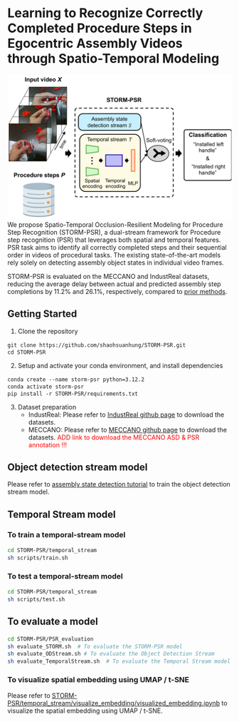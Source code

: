 # Learning to Recognize Correctly Completed Procedure Steps in Egocentric Assembly Videos through Spatio-Temporal Modeling
![](fig/teaser.PNG)
We propose Spatio-Temporal Occlusion-Resilient Modeling for Procedure Step Recognition (STORM-PSR), a dual-stream framework for Procedure step recognition (PSR) that leverages both spatial and temporal features. PSR task aims to identify all correctly completed steps and their sequential order in videos of procedural tasks. The existing state-of-the-art models rely solely on detecting assembly object states in individual video frames.

STORM-PSR is evaluated on the MECCANO and IndustReal datasets, reducing the average delay between actual and predicted assembly step completions by 11.2\% and 26.1\%, respectively, compared to [prior methods](https://openaccess.thecvf.com/content/WACV2024/papers/Schoonbeek_IndustReal_A_Dataset_for_Procedure_Step_Recognition_Handling_Execution_Errors_WACV_2024_paper.pdf).


## Getting Started
1. Clone the repository
```terminal
git clone https://github.com/shaohsuanhung/STORM-PSR.git
cd STORM-PSR
```
2. Setup and activate your conda environment, and install dependencies
```terminal
conda create --name storm-psr python=3.12.2
conda activate storm-psr
pip install -r STORM-PSR/requirements.txt
```
3. Dataset preparation
   * IndustReal:  Please refer to  [IndustReal github page](https://github.com/TimSchoonbeek/IndustReal) to download the datasets.
   * MECCANO: Please refer to [MECCANO github page](https://github.com/fpv-iplab/MECCANO) to download the datasets. <font color="red"> ADD link to download the MECCANO ASD & PSR annotation !!!</font>


## Object detection stream model
Please refer to [assembly state detection tutorial](https://github.com/TimSchoonbeek/IndustReal/tree/main/ASD) to train the object detection stream model.

## Temporal Stream model
### To train a temporal-stream model
```bash
cd STORM-PSR/temporal_stream
sh scripts/train.sh
```
### To test a temporal-stream model
```bash
cd STORM-PSR/temporal_stream
sh scripts/test.sh
```

## To evaluate a model
```bash
cd STORM-PSR/PSR_evaluation
sh evaluate_STORM.sh  # To evaluate the STORM-PSR model
sh evaluate_ODStream.sh # To evaluate the Object Detection Stream
sh evaluate_TemporalStream.sh  # To evaluate the Temporal Stream model
```

### To visualize spatial embedding using UMAP / t-SNE
Please refer to [STORM-PSR/temporal_stream/visualize_embedding/visualized_embedding.ipynb](STORM-PSR/temporal_stream/visualize_embedding/visualized_embedding.ipynb) to visualize the spatial embedding using UMAP / t-SNE.